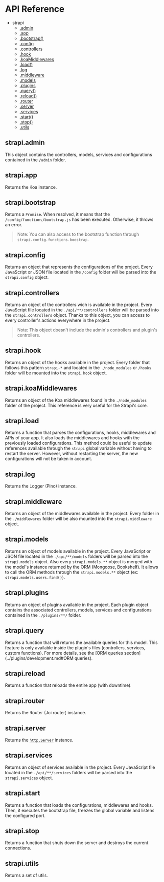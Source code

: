 # API Reference

  - strapi
    - [.admin](#strapiadmin)
    - [.app](#strapiapp)
    - [.bootstrap()](#strapibootstrap)
    - [.config](#strapiconfig)
    - [.controllers](#strapicontrollers)
    - [.hook](#strapihook)
    - [.koaMiddlewares](#strapikoaMiddlewares)
    - [.load()](#strapiload)
    - [.log](#strapilog)
    - [.middleware](#strapimiddleware)
    - [.models](#strapimodels)
    - [.plugins](#strapiplugins)
    - [.query()](#strapiquery)
    - [.reload()](#strapireload)
    - [.router](#strapirouter)
    - [.server](#strapiserver)
    - [.services](#strapiservices)
    - [.start()](#strapistart)
    - [.stop()](#strapistop)
    - [.utils](#strapiutils)


## strapi.admin

This object contains the controllers, models, services and configurations contained in the `/admin` folder.

## strapi.app

Returns the Koa instance.

## strapi.bootstrap

Returns a `Promise`. When resolved, it means that the `/config/functions/bootstrap.js` has been executed. Otherwise, it throws an error.

> Note: You can also access to the bootstrap function through `strapi.config.functions.boostrap`.

## strapi.config

Returns an object that represents the configurations of the project. Every JavaScript or JSON file located in the `/config` folder will be parsed into the `strapi.config` object.

## strapi.controllers

Returns an object of the controllers wich is available in the project. Every JavaScript file located in the `./api/**/controllers` folder will be parsed into the `strapi.controllers` object. Thanks to this object, you can access to every controller's actions everywhere in the project.

> Note: This object doesn't include the admin's controllers and plugin's controllers.

## strapi.hook

Returns an object of the hooks available in the project. Every folder that follows this pattern `strapi-*` and located in the `./node_modules` or `/hooks` folder will be mounted into the `strapi.hook` object.

## strapi.koaMiddlewares

Returns an object of the Koa middlewares found in the `./node_modules` folder of the project. This reference is very useful for the Strapi's core.

## strapi.load

Returns a function that parses the configurations, hooks, middlewares and APIs of your app. It also loads the middlewares and hooks with the previously loaded configurations. This method could be useful to update references available through the `strapi` global variable without having to restart the server. However, without restarting the server, the new configurations will not be taken in account.

## strapi.log

Returns the Logger (Pino) instance.

## strapi.middleware

Returns an object of the middlewares available in the project. Every folder in the `./middlewares` folder will be also mounted into the `strapi.middleware` object.

## strapi.models

Returns an object of models available in the project. Every JavaScript or JSON file located in the `./api/**/models` folders will be parsed into the `strapi.models` object. Also every `strapi.models.**` object is merged with the model's instance returned by the ORM (Mongoose, Bookshelf). It allows to call the ORM methods through the `strapi.models.**` object (ex: `strapi.models.users.find()`).

## strapi.plugins

Returns an object of plugins available in the project. Each plugin object contains the associated controllers, models, services and configurations contained in the `./plugins/**/` folder.

## strapi.query

Returns a function that will returns the available queries for this model. This feature is only available inside the plugin's files (controllers, services, custom functions). For more details, see the [ORM queries section](../plugins/development.md#ORM queries).

## strapi.reload

Returns a function that reloads the entire app (with downtime).

## strapi.router

Returns the Router (Joi router) instance.

## strapi.server

Returns the [`http.Server`](https://nodejs.org/api/http.html#http_class_http_server) instance.

## strapi.services

Returns an object of services available in the project. Every JavaScript file located in the `./api/**/services` folders will be parsed into the `strapi.services` object.

## strapi.start

Returns a function that loads the configurations, middlewares and hooks. Then, it executes the bootstrap file, freezes the global variable and listens the configured port.

## strapi.stop

Returns a function that shuts down the server and destroys the current connections.

## strapi.utils

Returns a set of utils.
